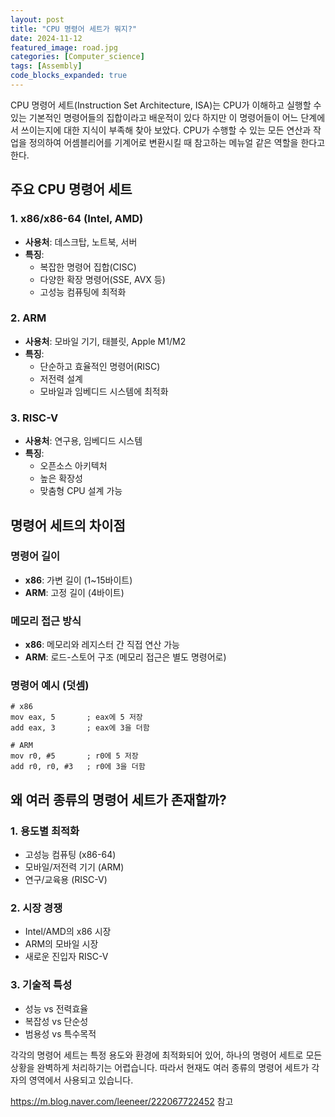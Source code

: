 ```yaml
---
layout: post
title: "CPU 명령어 세트가 뭐지?"
date: 2024-11-12
featured_image: road.jpg
categories: [Computer_science]
tags: [Assembly]
code_blocks_expanded: true
---
```


CPU 명령어 세트(Instruction Set Architecture, ISA)는 CPU가 이해하고 실행할 수 있는 기본적인 명령어들의 집합이라고 배운적이 있다 하지만 이 명령어들이 어느 단계에서 쓰이는지에 대한 지식이 부족해 찾아 보았다. 
 CPU가 수행할 수 있는 모든 연산과 작업을 정의하여 어셈블리어를 기계어로 변환시킬 때 참고하는 메뉴얼 같은 역할을 한다고 한다.

## 주요 CPU 명령어 세트

### 1. x86/x86-64 (Intel, AMD)
- **사용처**: 데스크탑, 노트북, 서버
- **특징**: 
  - 복잡한 명령어 집합(CISC)
  - 다양한 확장 명령어(SSE, AVX 등)
  - 고성능 컴퓨팅에 최적화

### 2. ARM
- **사용처**: 모바일 기기, 태블릿, Apple M1/M2
- **특징**:
  - 단순하고 효율적인 명령어(RISC)
  - 저전력 설계
  - 모바일과 임베디드 시스템에 최적화

### 3. RISC-V
- **사용처**: 연구용, 임베디드 시스템
- **특징**:
  - 오픈소스 아키텍처
  - 높은 확장성
  - 맞춤형 CPU 설계 가능

## 명령어 세트의 차이점

### 명령어 길이
- **x86**: 가변 길이 (1~15바이트)
- **ARM**: 고정 길이 (4바이트)

### 메모리 접근 방식
- **x86**: 메모리와 레지스터 간 직접 연산 가능
- **ARM**: 로드-스토어 구조 (메모리 접근은 별도 명령어로)

### 명령어 예시 (덧셈)
```assembly
# x86
mov eax, 5       ; eax에 5 저장
add eax, 3       ; eax에 3을 더함

# ARM
mov r0, #5       ; r0에 5 저장
add r0, r0, #3   ; r0에 3을 더함
```

## 왜 여러 종류의 명령어 세트가 존재할까?

### 1. 용도별 최적화
- 고성능 컴퓨팅 (x86-64)
- 모바일/저전력 기기 (ARM)
- 연구/교육용 (RISC-V)

### 2. 시장 경쟁
- Intel/AMD의 x86 시장
- ARM의 모바일 시장
- 새로운 진입자 RISC-V

### 3. 기술적 특성
- 성능 vs 전력효율
- 복잡성 vs 단순성
- 범용성 vs 특수목적

각각의 명령어 세트는 특정 용도와 환경에 최적화되어 있어, 하나의 명령어 세트로 모든 상황을 완벽하게 처리하기는 어렵습니다. 따라서 현재도 여러 종류의 명령어 세트가 각자의 영역에서 사용되고 있습니다.

https://m.blog.naver.com/leeneer/222067722452
참고
